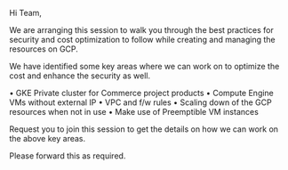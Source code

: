 Hi Team,
 
We are arranging this session to walk you through the best practices for security and cost optimization to follow while creating and managing the resources on GCP.
 
We have identified some key areas where we can work on to optimize the cost and enhance the security as well. 
 
•	GKE Private cluster for Commerce project products
•	Compute Engine VMs without external IP
•	VPC and f/w rules
•	Scaling down of the GCP resources when not in use
•	Make use of Preemptible VM instances 
 
Request you to join this session to get the details on how we can work on the above key areas. 
 
Please forward this as required.
 
